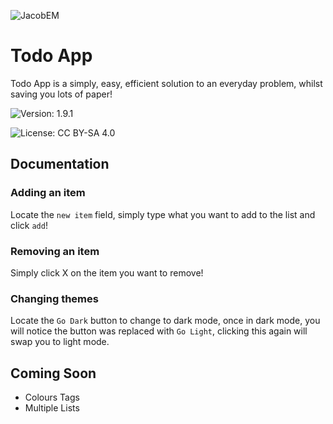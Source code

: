 ![JacobEM](https://jacobem.com/assets/media/JacobEM.png)


# Todo App

Todo App is a simply, easy, efficient solution to an everyday problem, whilst saving you lots of paper!

![Version: 1.9.1](https://img.shields.io/badge/Version-1.9.1-00e0a7)

![License: CC BY-SA 4.0](https://img.shields.io/badge/License-CC--BY--SA-776bff)
## Documentation

### Adding an item

Locate the `new item` field, simply type what you want to add to the list and click `add`!

### Removing an item

Simply click X on the item you want to remove!

### Changing themes

Locate the `Go Dark` button to change to dark mode, once in dark mode, you will notice the button was replaced with `Go Light`, clicking this again will swap you to light mode.



## Coming Soon

- Colours Tags
- Multiple Lists